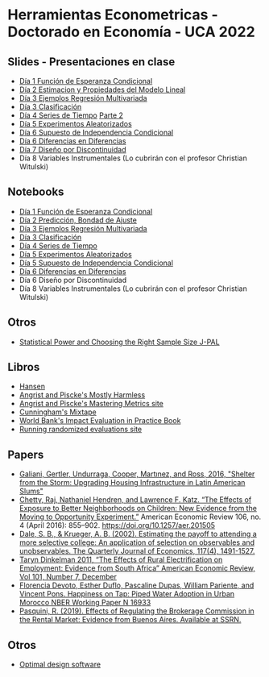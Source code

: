 # Herramientas Econometricas - Doctorado en Economía - UCA 2022

## Slides - Presentaciones en clase

* [Día 1 Función de Esperanza Condicional](https://github.com/rpasquini/herramientas-econometricas-2022/blob/main/slides/dia%201%20cef.pdf) 
* [Día 2 Estimacion y Propiedades del Modelo Lineal](https://github.com/rpasquini/herramientas-econometricas-2022/blob/main/slides/dia%202.pdf) 
* [Día 3 Ejemplos Regresión Multivariada](https://github.com/rpasquini/herramientas-econometricas-2022/blob/main/Ejemplos_Regresion_Multiple.ipynb) 
* [Día 3 Clasificación](https://github.com/rpasquini/herramientas-econometricas-2022/blob/main/slides/dia%203%20clasificacion.pdf)
* [Día 4 Series de Tiempo](https://github.com/rpasquini/herramientas-econometricas-2022/blob/main/slides/dia%204%20Series%20de%20Tiempo.pdf) [Parte 2](https://github.com/rpasquini/herramientas-econometricas-2022/blob/main/slides/dia%204%20parte%202.pdf)
* [Día 5 Experimentos Aleatorizados](https://github.com/rpasquini/herramientas-econometricas-2022/blob/main/slides/d%C3%ADa%205%20sesgo%20selecci%C3%B3n%20y%20RCTs.pdf)
* [Día 6 Supuesto de Independencia Condicional](https://github.com/rpasquini/herramientas-econometricas-2022/blob/main/slides/dia%206%20CIA.pdf)
* [Día 6 Diferencias en Diferencias](https://github.com/rpasquini/herramientas-econometricas-2022/blob/main/slides/dia%207%20diferencias%20en%20diferencias.pdf)
* [Día 7 Diseño por Discontinuidad](https://github.com/rpasquini/herramientas-econometricas-2022/blob/main/Regression_Discontinuity.ipynb)
* Día 8 Variables Instrumentales (Lo cubrirán con el profesor Christian Witulski)

## Notebooks

* [Día 1 Función de Esperanza Condicional](https://github.com/rpasquini/herramientas-econometricas-2022/blob/main/CEF.ipynb) 
* [Día 2 Predicción, Bondad de Ajuste](https://github.com/rpasquini/herramientas-econometricas-2022/blob/main/OLS_2_Ajuste_Propiedades_Test_de_Hip%C3%B3tesis.ipynb) 
* [Día 3 Ejemplos Regresión Multivariada](https://github.com/rpasquini/herramientas-econometricas-2022/blob/main/Ejemplos_Regresion_Multiple.ipynb) 
* [Día 3 Clasificación](https://github.com/rpasquini/herramientas-econometricas-2022/blob/main/5_Modelos_de_Clasificacion.ipynb)
* [Día 4 Series de Tiempo](https://github.com/rpasquini/herramientas-econometricas-2022/blob/main/Series_de_Tiempo.ipynb)
* [Día 5 Experimentos Aleatorizados](https://github.com/rpasquini/herramientas-econometricas-2022/blob/main/Experimentos_Aleatorizados.ipynb)
* [Día 5 Supuesto de Independencia Condicional](https://github.com/rpasquini/herramientas-econometricas-2022/blob/main/CIA_y_Matching.ipynb)
* [Día 6 Diferencias en Diferencias](https://github.com/rpasquini/herramientas-econometricas-2022/blob/main/Diferencias_en_Diferencias.ipynb)
*  Día 6 Diseño por Discontinuidad
*  Día 8 Variables Instrumentales (Lo cubrirán con el profesor Christian Witulski)

## Otros
* [Statistical Power and Choosing the Right Sample Size J-PAL](https://www.povertyactionlab.org/sites/default/files/research-resources/L5ChoosingTheRightSampleSize.pdf)


## Libros

* [Hansen](https://www.ssc.wisc.edu/~bhansen/econometrics/Econometrics.pdf)
* [Angrist and Piscke's Mostly Harmless](https://www.researchgate.net/publication/51992844_Mostly_Harmless_Econometrics_An_Empiricist's_Companion)
* [Angrist and Piscke's Mastering Metrics site](https://www.masteringmetrics.com/)
* [Cunningham's Mixtape](https://scunning.com/cunningham_mixtape.pdf)
* [World Bank's Impact Evaluation in Practice Book](https://www.worldbank.org/en/programs/sief-trust-fund/publication/impact-evaluation-in-practice)
* [Running randomized evaluations site](http://runningres.com/)

## Papers
* [Galiani, Gertler, Undurraga, Cooper, Martınez, and Ross, 2016, "Shelter from the Storm: Upgrading Housing Infrastructure in Latin American Slums"](https://wagner.nyu.edu/files/doctoral/ShelterFromTheStorm_(forthcoming%20JUEC).pdf)
* [Chetty, Raj, Nathaniel Hendren, and Lawrence F. Katz. “The Effects of Exposure to Better Neighborhoods on Children: New Evidence from the Moving to Opportunity Experiment.”](https://www.nber.org/system/files/working_papers/w21156/w21156.pdf) American Economic Review 106, no. 4 (April 2016): 855–902. https://doi.org/10.1257/aer.201505
* [Dale, S. B., & Krueger, A. B. (2002). Estimating the payoff to attending a more selective college: An application of selection on observables and unobservables. The Quarterly Journal of Economics, 117(4), 1491-1527.](https://cdn.theatlantic.com/static/mt/assets/business/dalekrueger_More_Selective_College.pdf)
* [Taryn Dinkelman 2011, “The Effects of Rural Electrification on Employment: Evidence from South Africa” American Economic Review, Vol 101, Number 7, December](https://www.energia.org/cm2/wp-content/uploads/2015/09/dinkelman_electricity_0810.pdf)
* [Florencia Devoto, Esther Duflo, Pascaline Dupas, William Pariente, and Vincent Pons. Happiness on Tap: Piped Water Adoption in Urban Morocco NBER Working Paper N 16933](https://web.stanford.edu/~pdupas/MoroccoWaterConnections.pdf)
* [Pasquini, R. (2019). Effects of Regulating the Brokerage Commission in the Rental Market: Evidence from Buenos Aires. Available at SSRN.](https://papers.ssrn.com/sol3/papers.cfm?abstract_id=3491321)

## Otros
* [Optimal design software](https://sites.google.com/site/optimaldesignsoftware/home)
